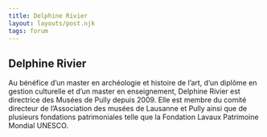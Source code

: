 ```yaml
---
title: Delphine Rivier  
layout: layouts/post.njk
tags: forum
---
```


## Delphine Rivier

Au bénéfice d’un master en archéologie et histoire de l’art, d’un diplôme en gestion culturelle et d’un master en enseignement, Delphine Rivier est directrice des Musées de Pully depuis 2009. Elle est membre du comité directeur de l’Association des musées de Lausanne et Pully ainsi que de plusieurs fondations patrimoniales telle que la Fondation Lavaux Patrimoine Mondial UNESCO.